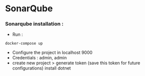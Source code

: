 # SonarQube

### Sonarqube installation :
* Run :

`docker-compose up`

* Configure the project in localhost 9000
* Credentials : admin, admin
* create new project > generate token (save this token for future configurations)
install dotnet 
